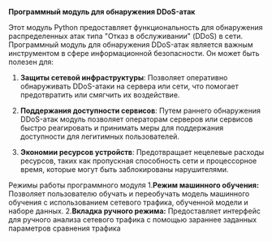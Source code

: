 **Программный модуль для обнаружения DDoS-атак**

Этот модуль Python предоставляет функциональность для обнаружения распределенных атак типа "Отказ в обслуживании" (DDoS) в сети.
Программный модуль для обнаружения DDoS-атак является важным инструментом в сфере информационной безопасности. Он может быть полезен для:

1. **Защиты сетевой инфраструктуры**: Позволяет оперативно обнаруживать DDoS-атаки на сервера или сети, что помогает предотвратить или смягчить их воздействие.

2. **Поддержания доступности сервисов**: Путем раннего обнаружения DDoS-атак модуль позволяет операторам серверов или сервисов быстро реагировать и принимать меры для поддержания доступности для легитимных пользователей.

3. **Экономии ресурсов устройств**: Предотвращает нецелевые расходы ресурсов, таких как пропускная способность сети и процессорное время, которые могут быть заблокированы нарушителями.

Режимы работы программного модуля
1.**Режим машинного обучения:** Позволяет пользователю обучать и переобучать модель машинного обучения с использованием сетевого трафика, обученной модели и наборе данных.
2.**Вкладка ручного режима:** Предоставляет интерфейс для ручного анализа сетевого трафика с помощью зараннее заданных параметров сравнения трафика 
